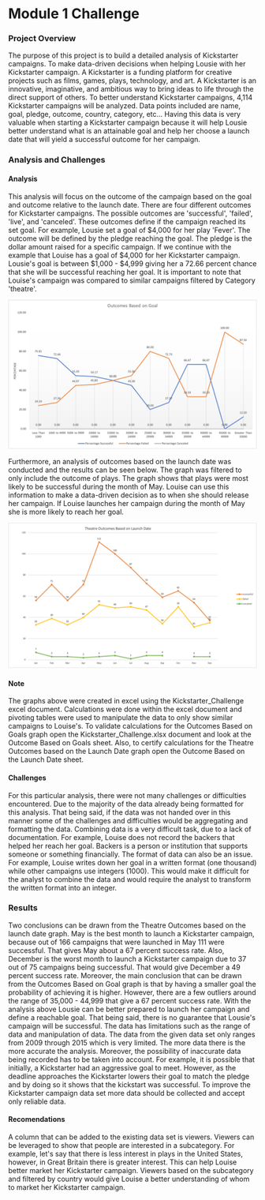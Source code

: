 # Module 1 Challenge
### Project Overview
The purpose of this project is to build a detailed analysis of Kickstarter campaigns. 
To make data-driven decisions when helping Lousie with her Kickstarter campaign. A Kickstarter is a funding platform for creative projects such as films, games, plays, technology, and art. A Kickstarter is an innovative, imaginative, and ambitious way to bring ideas to life through the direct support of others.
To better understand Kickstarter campaigns, 4,114 Kickstarter campaigns will be analyzed. Data points included are name, goal, pledge, outcome, country, category, etc... 
Having this data is very valuable when starting a Kickstarter campaign because it will help Lousie better understand what is an attainable goal and help her choose a launch date that will yield a successful outcome for her campaign.

### Analysis and Challenges

#### Analysis
This analysis will focus on the outcome of the campaign based on the goal and outcome relative to the launch date.
There are four different outcomes for Kickstarter campaigns. The possible outcomes are 'successful', 'failed', 'live', and 'canceled'. 
These outcomes define if the campaign reached its set goal. For example, Lousie set a goal of $4,000 for her play 'Fever'. 
The outcome will be defined by the pledge reaching the goal. The pledge is the dollar amount raised for a specific campaign.
If we continue with the example that Louise has a goal of $4,000 for her Kickstarter campaign. 
Lousie's goal is between $1,000 - $4,999 giving her a 72.66 percent chance that she will be successful reaching her goal. It is important to note that Louise's campaign was compared to similar campaigns filtered by Category 'theatre'. 

![Outcomes vs Goals](Outcomes_vs_Goals2.png)

Furthermore, an analysis of outcomes based on the launch date was conducted and the results can be seen below. The graph was filtered to only include the outcome of plays. The graph shows that plays were most likely to be successful during the month of May. Louise can use this information to make a data-driven decision as to when she should release her campaign. If Louise launches her campaign during the month of May she is more likely to reach her goal.

![Theater Outcomes Vs Launch](Theater_Outcomes_vs_Launch2.png)

#### Note
The graphs above were created in excel using the Kickstarter_Challenge excel document. Calculations were done within the excel document and pivoting tables were used to manipulate the data to only show similar campaigns to Louise's. To validate calculations for the Outcomes Based on Goals graph open the Kickstarter_Challenge.xlsx document and look at the Outcome Based on Goals sheet. Also, to certify calculations for the Theatre Outcomes based on the Launch Date graph open the Outcome Based on the Launch Date sheet.


#### Challenges
For this particular analysis, there were not many challenges or difficulties encountered. Due to the majority of the data already being formatted for this analysis. That being said, if the data was not handed over in this manner some of the challenges and difficulties would be aggregating and formatting the data. Combining data is a very difficult task, due to a lack of documentation. For example, Louise does not record the backers that helped her reach her goal. Backers is a person or institution that supports someone or something financially. The format of data can also be an issue. For example, Louise writes down her goal in a written format (one thousand) while other campaigns use integers (1000). This would make it difficult for the analyst to combine the data and would require the analyst to transform the written format into an integer. 

### Results
Two conclusions can be drawn from the Theatre Outcomes based on the launch date graph. May is the best month to launch a Kickstarter campaign, because out of 166 campaigns that were launched in May 111 were successful. That gives May about a 67 percent success rate. Also, December is the worst month to launch a Kickstarter campaign due to 37 out of 75 campaigns being successful. That would give December a 49 percent success rate. Moreover, the main conclusion that can be drawn from the Outcomes Based on Goal graph is that by having a smaller goal the probability of achieving it is higher. However, there are a few outliers around the range of 35,000 - 44,999 that give a 67 percent success rate. With the analysis above Lousie can be better prepared to launch her campaign and define a reachable goal. That being said, there is no guarantee that Lousie's campaign will be successful. The data has limitations such as the range of data and manipulation of data. The data from the given data set only ranges from 2009 through 2015 which is very limited. The more data there is the more accurate the analysis. Moreover, the possibility of inaccurate data being recorded has to be taken into account. For example, it is possible that initially, a Kickstarter had an aggressive goal to meet. However, as the deadline approaches the Kickstarter lowers their goal to match the pledge and by doing so it shows that the kickstart was successful. To improve the Kickstarter campaign data set more data should be collected and accept only reliable data. 

#### Recomendations
A column that can be added to the existing data set is viewers. Viewers can be leveraged to show that people are interested in a subcategory. For example, let's say that there is less interest in plays in the United States, however, in Great Britain there is greater interest. This can help Louise better market her Kickstarter campaign. Viewers based on the subcategory and filtered by country would give Louise a better understanding of whom to market her Kickstarter campaign. 

